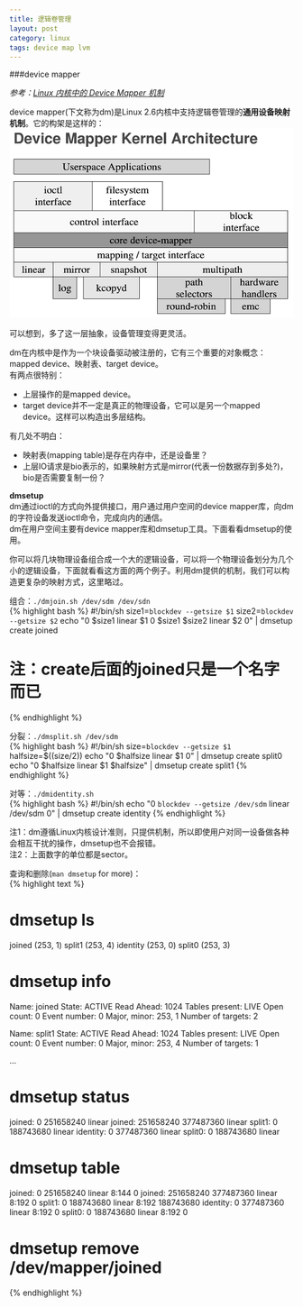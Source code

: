 ```yaml
---
title: 逻辑卷管理
layout: post
category: linux
tags: device map lvm
---
```


###device mapper

*参考：[Linux 内核中的 Device Mapper 机制](http://www.ibm.com/developerworks/cn/linux/l-devmapper/index.html)*

device mapper(下文称为dm)是Linux 2.6内核中支持逻辑卷管理的**通用设备映射机制**。它的构架是这样的：  
![](/images/dm_arch.png)

可以想到，多了这一层抽象，设备管理变得更灵活。

dm在内核中是作为一个块设备驱动被注册的，它有三个重要的对象概念：mapped device、映射表、target device。  
有两点很特别：  
- 上层操作的是mapped device。  
- target device并不一定是真正的物理设备，它可以是另一个mapped device。这样可以构造出多层结构。  

有几处不明白：  
- 映射表(mapping table)是存在内存中，还是设备里？  
- 上层IO请求是bio表示的，如果映射方式是mirror(代表一份数据存到多处?)，bio是否需要复制一份？  

**dmsetup**  
dm通过ioctl的方式向外提供接口，用户通过用户空间的device mapper库，向dm的字符设备发送ioctl命令，完成向内的通信。  
dm在用户空间主要有device mapper库和dmsetup工具。下面看看dmsetup的使用。

你可以将几块物理设备组合成一个大的逻辑设备，可以将一个物理设备划分为几个小的逻辑设备，下面就看看这方面的两个例子。利用dm提供的机制，我们可以构造更复杂的映射方式，这里略过。  

组合：`./dmjoin.sh /dev/sdm /dev/sdn`  
{% highlight bash %}
#!/bin/sh
size1=`blockdev --getsize $1`
size2=`blockdev --getsize $2`
echo "0 $size1 linear $1 0
$size1 $size2 linear $2 0" | dmsetup create joined
# 注：create后面的joined只是一个名字而已
{% endhighlight %}

分裂：`./dmsplit.sh /dev/sdm`  
{% highlight bash %}
#!/bin/sh
size=`blockdev --getsize $1`
halfsize=$((size/2))
echo "0 $halfsize linear $1 0" | dmsetup create split0
echo "0 $halfsize linear $1 $halfsize" | dmsetup create split1
{% endhighlight %}

对等：`./dmidentity.sh`  
{% highlight bash %}
#!/bin/sh
echo "0 `blockdev --getsize /dev/sdm` linear /dev/sdm 0" | dmsetup create identity
{% endhighlight %}

注1：dm遵循Linux内核设计准则，只提供机制，所以即使用户对同一设备做各种会相互干扰的操作，dmsetup也不会报错。  
注2：上面数字的单位都是sector。  

查询和删除(`man dmsetup` for more)：  
{% highlight text %}
# dmsetup ls
joined  (253, 1)
split1  (253, 4)
identity        (253, 0)
split0  (253, 3)

# dmsetup info
Name:              joined
State:             ACTIVE
Read Ahead:        1024
Tables present:    LIVE
Open count:        0
Event number:      0
Major, minor:      253, 1
Number of targets: 2

Name:              split1
State:             ACTIVE
Read Ahead:        1024
Tables present:    LIVE
Open count:        0
Event number:      0
Major, minor:      253, 4
Number of targets: 1

...

# dmsetup status
joined: 0 251658240 linear
joined: 251658240 377487360 linear
split1: 0 188743680 linear
identity: 0 377487360 linear
split0: 0 188743680 linear

# dmsetup table
joined: 0 251658240 linear 8:144 0
joined: 251658240 377487360 linear 8:192 0
split1: 0 188743680 linear 8:192 188743680
identity: 0 377487360 linear 8:192 0
split0: 0 188743680 linear 8:192 0

# dmsetup remove /dev/mapper/joined

{% endhighlight %}
